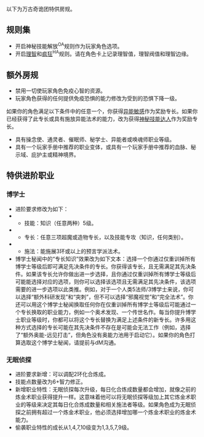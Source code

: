 以下为万古奇诡团特供房规。

## 规则集

- 开启神秘技能解放<sup>OA</sup>规则作为玩家角色选项。
- 开启[理智](理智)和[疯狂](疯狂)<sup>HA</sup>规则。请在角色卡上记录理智值，理智阀值和理智边缘。

## 额外房规

- 禁用一切使玩家角色免疫心智的资源。
- 玩家角色获得的任何提供免疫恐惧的能力修改为受到的恐惧下降一级。

如果你的角色满足以下条件中的任意一个，你获得[异能敏感](https://xiaoxiaomeow.github.io/pathfinder/feat?feat=psychic%20sensitivity)作为奖励专长。如果你已经获得了此专长或具有施放异能法术的能力，改为获得[神秘技能达人](https://xiaoxiaomeow.github.io/pathfinder/feat?feat=psychic%20virtuoso)作为奖励专长。

- 具有操念使、通灵者、催眠师、秘学士、异能者或唤魂师职业等级。
- 具有一个玩家手册中推荐的职业变体，或具有一个玩家手册中推荐的血脉、秘示域、庇护主或精神境界。

## 特供进阶职业

### 博学士

- 进阶要求修改为如下：
- - 技能：知识（任意两种）5级。
- - 专长：任意三项超魔或造物专长，以及技能专攻（知识，任何类别）。
- - 施法：能施展3环或以上的预言学派法术。
- 博学士秘闻中的“专长知识”效果改为如下文本：选择一个你通过仅重训掉所有博学士等级后即可满足先决条件的专长。你获得该专长，且无需满足其先决条件。如果该专长允许你做出进一步选择，且你通过仅重训掉所有博学士等级后可能能选择对应的选项，则你可以选择该选项且无需满足其先决条件，该选项需要的进一步选项以此类推。例如，对于一个人类5法师/3博学士来说，你可以选择“额外科研发现”和“突刺”，但不可以选择“邪魔视觉”和“完全法术”。你还可以用这个博学士秘闻换取任何你在仅重训掉所有博学士等级后可能通过一个专长换取的职业能力，例如一个奥术发现、一个传世名作。每当你提升博学士职业等级时，你都可以将这个专长替换为满足上述条件的新专长。许多用这种方式选择的专长可能在其先决条件不存在是可能会无法工作（例如，选择了“额外奥能-远见打击”，但角色没有奥能力池用于启动它）。如果你的角色打算选取这个博学士秘闻，请提前与dM沟通。

### 无眠侦探

- 进阶要求新增：可以调配2环化合炼成。
- 技能点数量改为6+智力修正。
- 新增职业特性：无眠侦探每次升级，每日化合炼成数量都会增加，就像之前的炼金术职业获得提升一样。这意味着他可以将无眠侦探等级加上其它炼金术职业的等级来决定其每日化合炼成数量和相关施法者等级。如果角色成为无眠侦探之前拥有超过一个炼金术职业，他必须选择增加哪一个炼金术职业的炼金术能力。
- 偷袭职业特性的成长从1,4,7,10级变为1,3,5,7,9级。
